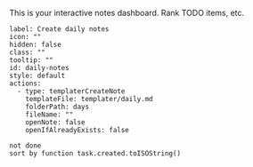 This is your interactive notes dashboard. Rank TODO items, etc.

```meta-bind-button
label: Create daily notes
icon: ""
hidden: false
class: ""
tooltip: ""
id: daily-notes
style: default
actions:
  - type: templaterCreateNote
    templateFile: templater/daily.md
    folderPath: days
    fileName: ""
    openNote: false
    openIfAlreadyExists: false
```

```tasks
not done
sort by function task.created.toISOString()
```
